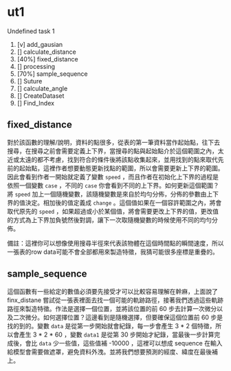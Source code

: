 # ut1
Undefined task 1

1. [v] add_gausian
2. [] calculate_distance
3. [40%] fixed_distance
4. [] processing
5. [70%] sample_sequence
6. [] Suture
7. [] calculate_angle
8. [] CreateDataset
9. [] Find_Index

##  fixed_distance

對於該函數的理解/說明，資料的點很多，從表的第一筆資料當作起始點，往下去搜尋，在搜尋之前會需要定義上下界，當搜尋的點與起始點介於這個範圍之內，太近或太遠的都不考慮，找到符合的條件後將該點收集起來，並用找到的點來取代先前的起始點，這裡作者想要動態更新找點的範圍，所以會需要更新上下界的範圍。因此會看到作者一開始就定義了變數 `speed` ，而且作者在初始化上下界的過程是依照一個變數 `case` ，不同的 `case` 你會看到不同的上下界。如何更新這個範圍？將 `speed` 加上一個隨機變數，該隨機變數是來自於均勻分佈，分佈的參數由上下界的值決定。相加後的值定義成 `change` 。這個值如果在一個容許範圍之內，將會取代原先的 `speed` ，如果超過或小於某個值，將會需要更改上下界的值，更改值的方式為上下界加負號然後對調，讓下一次取隨機變數的時候使用不同的均勻分佈。

備註：這裡你可以想像使用搜尋半徑來代表該物體在這個時間點的瞬間速度，所以一張表的row data可能不會全部都用來製造特徵，我猜可能很多座標是重疊的。

##  sample_sequence

這個函數有一些給定的數值必須要先接受才可以比較容易理解在幹麻，上面說了 finx_distane 嘗試從一張表裡面去找一個可能的軌跡路徑，接著我們透過這些軌跡路徑來製造特徵。作法是選擇一個位置，並將該位置的前 60 步去計算一次微分以及二次微分。如何選擇位置？這邊看到是隨機選擇，但要確保這個位置前 60 步是找的到的。變數 `data` 是從第一步開始就會紀錄，每一步會產生 3 * 2 個特徵，所以會產生 3 * 2 * 60 ，變數 `data1` 是從第 30 步開始才紀錄，當最後一步計算完成後，會比 `data` 少一些值，這些值補 -10000 ，這裡可以想成 sequence 在輸入給模型會需要做遮罩，避免資料外洩。並將我們想要預測的經度、緯度在最後補上。


